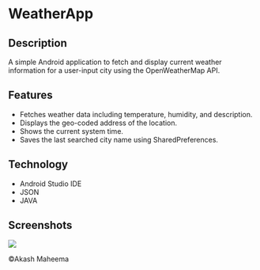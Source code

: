 # WeatherApp

## Description
A simple Android application to fetch and display current weather information for a user-input city using the OpenWeatherMap API.

## Features
- Fetches weather data including temperature, humidity, and description.
- Displays the geo-coded address of the location.
- Shows the current system time.
- Saves the last searched city name using SharedPreferences.

<h2>Technology</h2>
<ul>
    <li>Android Studio IDE</li>
    <li>JSON</li>
    <li>JAVA</li>
</ul>

<h2>Screenshots</h2>
<img src="https://github.com/AkashMaheema/city-weather-app/assets/124072217/7e4dff2e-077a-4790-8670-d5aac30c1990.png">



©Akash Maheema
